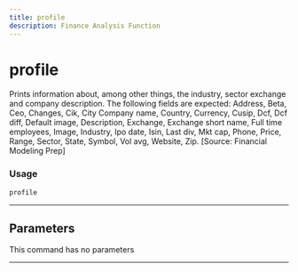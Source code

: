 ```yaml
---
title: profile
description: Finance Analysis Function
---
```


# profile

Prints information about, among other things, the industry, sector exchange and company description. The following fields are expected: Address, Beta, Ceo, Changes, Cik, City Company name, Country, Currency, Cusip, Dcf, Dcf diff, Default image, Description, Exchange, Exchange short name, Full time employees, Image, Industry, Ipo date, Isin, Last div, Mkt cap, Phone, Price, Range, Sector, State, Symbol, Vol avg, Website, Zip. [Source: Financial Modeling Prep]

### Usage

```python
profile
```

---

## Parameters

This command has no parameters


---
